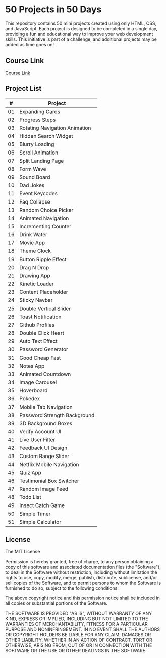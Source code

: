# 50 Projects in 50 Days

This repository contains 50 mini projects created using only HTML, CSS, and JavaScript. Each project is designed to be completed in a single day, providing a fun and educational way to improve your web development skills. This initiative is part of a challenge, and additional projects may be added as time goes on!

## Course Link
[Course Link](#)

## Project List
| #  | Project                           |
|----|-----------------------------------|
| 01 | Expanding Cards                   |
| 02 | Progress Steps                    |
| 03 | Rotating Navigation Animation      |
| 04 | Hidden Search Widget              |
| 05 | Blurry Loading                    |
| 06 | Scroll Animation                  |
| 07 | Split Landing Page                |
| 08 | Form Wave                         |
| 09 | Sound Board                       |
| 10 | Dad Jokes                         |
| 11 | Event Keycodes                    |
| 12 | Faq Collapse                      |
| 13 | Random Choice Picker              |
| 14 | Animated Navigation               |
| 15 | Incrementing Counter              |
| 16 | Drink Water                       |
| 17 | Movie App                         |
| 18 | Theme Clock                       |
| 19 | Button Ripple Effect              |
| 20 | Drag N Drop                       |
| 21 | Drawing App                       |
| 22 | Kinetic Loader                    |
| 23 | Content Placeholder               |
| 24 | Sticky Navbar                     |
| 25 | Double Vertical Slider            |
| 26 | Toast Notification                |
| 27 | Github Profiles                   |
| 28 | Double Click Heart                |
| 29 | Auto Text Effect                  |
| 30 | Password Generator                 |
| 31 | Good Cheap Fast                   |
| 32 | Notes App                         |
| 33 | Animated Countdown                |
| 34 | Image Carousel                    |
| 35 | Hoverboard                        |
| 36 | Pokedex                           |
| 37 | Mobile Tab Navigation             |
| 38 | Password Strength Background      |
| 39 | 3D Background Boxes               |
| 40 | Verify Account UI                 |
| 41 | Live User Filter                  |
| 42 | Feedback UI Design                |
| 43 | Custom Range Slider               |
| 44 | Netflix Mobile Navigation         |
| 45 | Quiz App                          |
| 46 | Testimonial Box Switcher          |
| 47 | Random Image Feed                 |
| 48 | Todo List                         |
| 49 | Insect Catch Game                 |
| 50 | Simple Timer                      |
| 51 | Simple Calculator                 |

## License
The MIT License

Permission is hereby granted, free of charge, to any person obtaining a copy of this software and associated documentation files (the "Software"), to deal in the Software without restriction, including without limitation the rights to use, copy, modify, merge, publish, distribute, sublicense, and/or sell copies of the Software, and to permit persons to whom the Software is furnished to do so, subject to the following conditions:

The above copyright notice and this permission notice shall be included in all copies or substantial portions of the Software.

THE SOFTWARE IS PROVIDED "AS IS", WITHOUT WARRANTY OF ANY KIND, EXPRESS OR IMPLIED, INCLUDING BUT NOT LIMITED TO THE WARRANTIES OF MERCHANTABILITY, FITNESS FOR A PARTICULAR PURPOSE AND NONINFRINGEMENT. IN NO EVENT SHALL THE AUTHORS OR COPYRIGHT HOLDERS BE LIABLE FOR ANY CLAIM, DAMAGES OR OTHER LIABILITY, WHETHER IN AN ACTION OF CONTRACT, TORT OR OTHERWISE, ARISING FROM, OUT OF OR IN CONNECTION WITH THE SOFTWARE OR THE USE OR OTHER DEALINGS IN THE SOFTWARE.